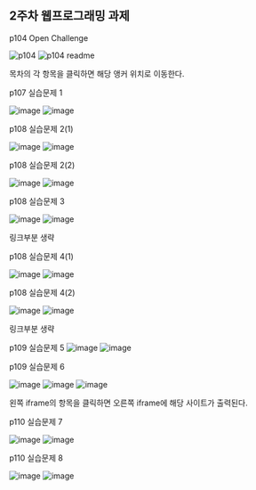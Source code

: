 <h2>2주차 웹프로그래밍 과제</h2>

p104 Open Challenge

![p104](https://github.com/wonjunx/webprogramming/assets/70313647/9c47347e-4cbb-4f6f-90ad-0cdebd1e7b2a)
![p104 readme](https://github.com/wonjunx/webprogramming/assets/70313647/612a5b87-a079-4d60-9037-e5fd440574f4)

목차의 각 항목을 클릭하면 해당 앵커 위치로 이동한다.

p107 실습문제 1

![image](https://github.com/wonjunx/webprogramming/assets/70313647/9aa57456-e2c3-4d89-9824-34619e767b17)
![image](https://github.com/wonjunx/webprogramming/assets/70313647/5d13c8df-d7a4-40c0-ac9e-dff9d81584c1)

p108 실습문제 2(1)

![image](https://github.com/wonjunx/webprogramming/assets/70313647/7dc325ea-4398-473b-9fa8-6b267de137e0)
![image](https://github.com/wonjunx/webprogramming/assets/70313647/b533139a-4260-43db-9a3b-8def6d288804)

p108 실습문제 2(2)

![image](https://github.com/wonjunx/webprogramming/assets/70313647/d711a098-f261-4eae-b05a-60bd2fa64951)
![image](https://github.com/wonjunx/webprogramming/assets/70313647/8217fc77-431a-4ea9-8a2e-f3361aa409e7)

p108 실습문제 3

![image](https://github.com/wonjunx/webprogramming/assets/70313647/e65dbac5-639a-469b-9f94-4ff8a9909cd1)
![image](https://github.com/wonjunx/webprogramming/assets/70313647/115c751c-e919-40fc-a110-ecc75a8fca7d)

링크부분 생략

p108 실습문제 4(1)

![image](https://github.com/wonjunx/webprogramming/assets/70313647/6f508ee9-ab54-4a09-bfe5-87342da55032)
![image](https://github.com/wonjunx/webprogramming/assets/70313647/c8c63126-c03c-4e3a-be3b-480f50406b6b)

p108 실습문제 4(2)

![image](https://github.com/wonjunx/webprogramming/assets/70313647/be3661ab-0089-4126-a487-d87b56fe25c7)
![image](https://github.com/wonjunx/webprogramming/assets/70313647/1205aea0-5597-4018-9f2c-64e5559db927)

링크부분 생략

p109 실습문제 5
![image](https://github.com/wonjunx/webprogramming/assets/70313647/68bf559b-5242-480a-936f-5bfeda83260e)
![image](https://github.com/wonjunx/webprogramming/assets/70313647/c4adffe8-2dc6-40d4-a267-fd384140fc38)

p109 실습문제 6

![image](https://github.com/wonjunx/webprogramming/assets/70313647/e44cb13f-76b8-4db4-a102-77915a9d1490)
![image](https://github.com/wonjunx/webprogramming/assets/70313647/6b603e2b-b9c0-4f4e-ae02-88f26ed900ea)
![image](https://github.com/wonjunx/webprogramming/assets/70313647/fa877faa-8650-4839-b62f-00c9fdcef58e)

왼쪽 iframe의 항목을 클릭하면 오른쪽 iframe에 해당 사이트가 출력된다.

p110 실습문제 7

![image](https://github.com/wonjunx/webprogramming/assets/70313647/760beff4-e2ce-4793-8c19-50164d8a1c48)
![image](https://github.com/wonjunx/webprogramming/assets/70313647/e433cc25-520f-4377-9902-4c65dd23d6d0)

p110 실습문제 8

![image](https://github.com/wonjunx/webprogramming/assets/70313647/4b4d8d31-1dc8-4a5e-b0cb-b631a760d00b)
![image](https://github.com/wonjunx/webprogramming/assets/70313647/5ac07bdf-a832-417c-b139-40dd7fc3a5e4)
